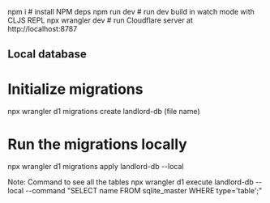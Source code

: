 npm i # install NPM deps
npm run dev # run dev build in watch mode with CLJS REPL
npx wrangler dev # run Cloudflare server at http://localhost:8787

## Local database
# Initialize migrations
npx wrangler d1 migrations create landlord-db (file name)

# Run the migrations locally
npx wrangler d1 migrations apply landlord-db --local

Note:
Command to see all the tables
npx wrangler d1 execute landlord-db --local --command "SELECT name FROM sqlite_master WHERE type='table';"